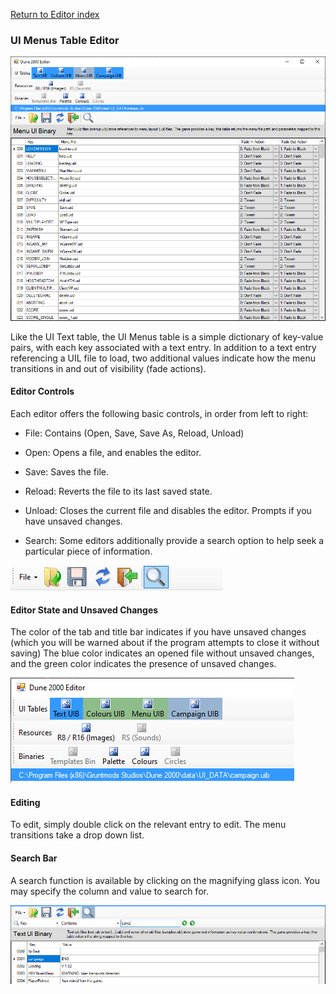 
[Return to Editor index](doc/editor.md)

### UI Menus Table Editor

![Image](doc/img/editor/uibMenus.png)

Like the UI Text table, the UI Menus table is a simple dictionary of key-value pairs, with each key associated with a text entry. 
In addition to a text entry referencing a UIL file to load, two additional values indicate how the menu transitions in and out of visibility (fade actions).

#### Editor Controls

Each editor offers the following basic controls, in order from left to right:

 - File: Contains (Open, Save, Save As, Reload, Unload)

 - Open: Opens a file, and enables the editor.

 - Save: Saves the file.

 - Reload: Reverts the file to its last saved state.

 - Unload: Closes the current file and disables the editor. Prompts if you have unsaved changes.

 - Search: Some editors additionally provide a search option to help seek a particular piece of information.

![Image](doc/img/editor/editorControls.png)

#### Editor State and Unsaved Changes

The color of the tab and title bar indicates if you have unsaved changes (which you will be warned about if the program attempts to close it without saving)
The blue color indicates an opened file without unsaved changes, and the green color indicates the presence of unsaved changes.

![Image](doc/img/editor/editorStates.png)

#### Editing

To edit, simply double click on the relevant entry to edit. The menu transitions take a drop down list.

#### Search Bar

A search function is available by clicking on the magnifying glass icon.
You may specify the column and value to search for.

![Image](doc/img/editor/uib_searchBar.png)




